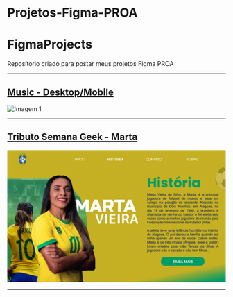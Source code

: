 # Projetos-Figma-PROA
# FigmaProjects
Reposítorio criado para postar meus projetos Figma PROA
<hr>

<h2> <a href="https://www.figma.com/file/91uXdtKDxgKoxnAWOvWJNT/music?type=design&node-id=0%3A1&mode=design&t=bf015kSLBJWsOspH-1">Music - Desktop/Mobile</a></h2>

<img src="https://github.com/BrunoJaidan/Projetos-Figma/blob/main/Projeto%20Figma/Music.png" alt="Imagem 1" width="900">

<hr>

<h2> <a href="https://www.figma.com/file/a8uzri1x77xXS1x5AOMYKg/Untitled?type=design&node-id=0%3A1&mode=design&t=Bs1P7BMzjJ42Ahor-1">Tributo Semana Geek - Marta </a></h2>

<img src="https://github.com/BrunoJaidan/Projetos-Figma/blob/main/Projeto%20Figma/marta.png" width="700">

<hr>



